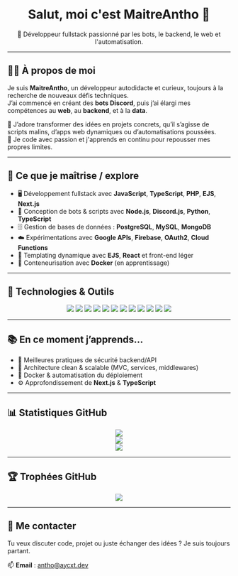 
<h1 align="center">Salut, moi c'est MaitreAntho 👋</h1>
<p align="center">
  🚀 Développeur fullstack passionné par les bots, le backend, le web et l'automatisation.
</p>

---

## 👨‍💻 À propos de moi

Je suis **MaitreAntho**, un développeur autodidacte et curieux, toujours à la recherche de nouveaux défis techniques.  
J’ai commencé en créant des **bots Discord**, puis j’ai élargi mes compétences au **web**, au **backend**, et à la **data**.

🔧 J’adore transformer des idées en projets concrets, qu’il s’agisse de scripts malins, d’apps web dynamiques ou d’automatisations poussées.  
💬 Je code avec passion et j'apprends en continu pour repousser mes propres limites.

---

## 🧠 Ce que je maîtrise / explore

- 🖥️ Développement fullstack avec **JavaScript**, **TypeScript**, **PHP**, **EJS**, **Next.js**
- 🧩 Conception de bots & scripts avec **Node.js**, **Discord.js**, **Python**, **TypeScript**
- 🗄️ Gestion de bases de données : **PostgreSQL**, **MySQL**, **MongoDB**
- ☁️ Expérimentations avec **Google APIs**, **Firebase**, **OAuth2**, **Cloud Functions**
- 🎨 Templating dynamique avec **EJS**, **React** et front-end léger
- 🐳 Conteneurisation avec **Docker** (en apprentissage)

---

## 🚀 Technologies & Outils

<div align="center">
  <img src="https://img.shields.io/badge/JavaScript-F7DF1E?style=for-the-badge&logo=javascript&logoColor=black" />
  <img src="https://img.shields.io/badge/TypeScript-007ACC?style=for-the-badge&logo=typescript&logoColor=white" />
  <img src="https://img.shields.io/badge/Node.js-339933?style=for-the-badge&logo=nodedotjs&logoColor=white" />
  <img src="https://img.shields.io/badge/Python-3776AB?style=for-the-badge&logo=python&logoColor=white" />
  <img src="https://img.shields.io/badge/PHP-777BB4?style=for-the-badge&logo=php&logoColor=white" />
  <img src="https://img.shields.io/badge/Next.js-000000?style=for-the-badge&logo=nextdotjs&logoColor=white" />
  <img src="https://img.shields.io/badge/EJS-333333?style=for-the-badge&logo=ejs&logoColor=white" />
  <img src="https://img.shields.io/badge/PostgreSQL-4169E1?style=for-the-badge&logo=postgresql&logoColor=white" />
  <img src="https://img.shields.io/badge/MySQL-4479A1?style=for-the-badge&logo=mysql&logoColor=white" />
  <img src="https://img.shields.io/badge/MongoDB-47A248?style=for-the-badge&logo=mongodb&logoColor=white" />
  <img src="https://img.shields.io/badge/Google%20Cloud-4285F4?style=for-the-badge&logo=googlecloud&logoColor=white" />
  <img src="https://img.shields.io/badge/GitHub-181717?style=for-the-badge&logo=github&logoColor=white" />
</div>

---

## 📚 En ce moment j’apprends...

- 🔐 Meilleures pratiques de sécurité backend/API
- 🧱 Architecture clean & scalable (MVC, services, middlewares)
- 🐳 Docker & automatisation du déploiement
- ⚙️ Approfondissement de **Next.js** & **TypeScript**

---

## 📊 Statistiques GitHub

<div align="center">
  <img src="https://github-readme-stats.vercel.app/api?username=MaitreAntho&theme=tokyonight&show_icons=true&count_private=true&hide_border=true" />
  <br />
  <img src="https://github-readme-streak-stats.herokuapp.com/?user=MaitreAntho&theme=tokyonight&hide_border=true" />
  <br />
  <img src="https://github-readme-stats.vercel.app/api/top-langs/?username=MaitreAntho&theme=tokyonight&layout=compact&hide_border=true" />
</div>

---

## 🏆 Trophées GitHub

<p align="center">
  <img src="https://github-profile-trophy.vercel.app/?username=MaitreAntho&theme=gruvbox&no-frame=true&margin-w=10" />
</p>

---

## 🤝 Me contacter

Tu veux discuter code, projet ou juste échanger des idées ? Je suis toujours partant.

📫 **Email** : antho@aycxt.dev  

